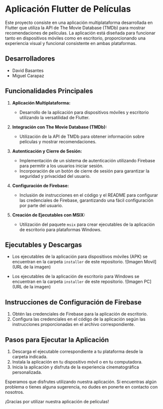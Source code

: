 # Aplicación Flutter de Películas

Este proyecto consiste en una aplicación multiplataforma desarrollada en Flutter que utiliza la API de The Movie Database (TMDb) para mostrar recomendaciones de películas. La aplicación está diseñada para funcionar tanto en dispositivos móviles como en escritorio, proporcionando una experiencia visual y funcional consistente en ambas plataformas.

## Desarrolladores
- David Basantes
- Miguel Carapaz

## Funcionalidades Principales

1. **Aplicación Multiplataforma:**
   - Desarrollo de la aplicación para dispositivos móviles y escritorio utilizando la versatilidad de Flutter.

2. **Integración con The Movie Database (TMDb):**
   - Utilización de la API de TMDb para obtener información sobre películas y mostrar recomendaciones.

3. **Autenticación y Cierre de Sesión:**
   - Implementación de un sistema de autenticación utilizando Firebase para permitir a los usuarios iniciar sesión.
   - Incorporación de un botón de cierre de sesión para garantizar la seguridad y privacidad del usuario.

4. **Configuración de Firebase:**
   - Inclusión de instrucciones en el código y el README para configurar las credenciales de Firebase, garantizando una fácil configuración por parte del usuario.

5. **Creación de Ejecutables con MSIX:**
   - Utilización del paquete `msix` para crear ejecutables de la aplicación de escritorio para plataformas Windows.

## Ejecutables y Descargas

- Los ejecutables de la aplicación para dispositivos móviles (APK) se encuentran en la carpeta `installer` de este repositorio.
![Imagen Movil](URL de la imagen)

- Los ejecutables de la aplicación de escritorio para Windows se encuentran en la carpeta `installer` de este repositorio.
![Imagen PC](URL de la imagen)

## Instrucciones de Configuración de Firebase

1. Obtén las credenciales de Firebase para la aplicación de escritorio.
2. Configura las credenciales en el código de la aplicación según las instrucciones proporcionadas en el archivo correspondiente.

## Pasos para Ejecutar la Aplicación

1. Descarga el ejecutable correspondiente a tu plataforma desde la carpeta indicada.
2. Instala la aplicación en tu dispositivo móvil o en tu computadora.
3. Inicia la aplicación y disfruta de la experiencia cinematográfica personalizada.

Esperamos que disfrutes utilizando nuestra aplicación. Si encuentras algún problema o tienes alguna sugerencia, no dudes en ponerte en contacto con nosotros.

¡Gracias por utilizar nuestra aplicación de películas!
